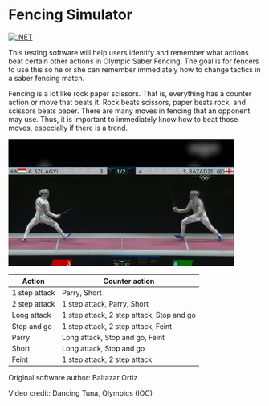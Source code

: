 # Fencing Simulator

[![.NET](https://github.com/baltazarO/Fencing/actions/workflows/dotnet.yml/badge.svg)](https://github.com/baltazarO/Fencing/actions/workflows/dotnet.yml)

This testing software will help users identify and remember what actions beat certain other actions in Olympic Saber Fencing. The goal is for fencers to use this so he or she can remember immediately how to change tactics in a saber fencing match.

Fencing is a lot like rock paper scissors. That is, everything has a counter action or move that beats it. Rock beats scissors, paper beats rock, and scissors beats paper. There are many moves in fencing that an opponent may use. Thus, it is important to immediately know how to beat those moves, especially if there is a trend.

<img src="SaberActionsQuiz\Documentation\parry.gif" width="450" />

| Action | Counter action |
| ------ | -------------- |
| 1 step attack | Parry, Short |
| 2 step attack | 1 step attack, Parry, Short |
| Long attack | 1 step attack, 2 step attack, Stop and go |
| Stop and go | 1 step attack, 2 step attack, Feint |
| Parry | Long attack, Stop and go, Feint |
| Short | Long attack, Stop and go |
| Feint | 1 step attack, 2 step attack |

Original software author: Baltazar Ortiz

Video credit: Dancing Tuna, Olympics (IOC)

